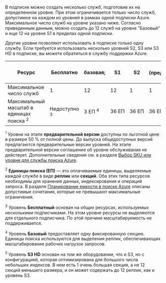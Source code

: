 В подписке можно создать несколько служб, подготовив их на определенном уровне. При этом ограничивается только число служб, допустимое на каждом из уровней в рамках одной подписки Azure. Максимальное число служб на уровне указано ниже. Согласно приведенным данным, можно создать до 12 служб на уровне "Базовый" и еще 12 на уровне S1 в пределах одной подписки.

Другие уровни позволяют использовать в подписке только одну службу. Если требуется использовать несколько уровней S2, S3 или S3 HD в подписке, вы можете обратиться в службу поддержки Azure.

Ресурс|Бесплатно|базовая;|S1|S2|S3 <sup>1</sup> <br/>(предварительная версия) |S3 HD <sup>1</sup> <br/>(предварительная версия) 
---|---|---|---|----|---|----
Максимальное число служб |1 |12 |12 |1 |1 |1 
Максимальный масштаб в единицах поиска <sup>2</sup>|Недоступно <sup>3</sup>|3 ЕП <sup>4</sup> |36 ЕП|36 ЕП|36 ЕП|12 ЕП <sup>5</sup>

<sup>1</sup> Уровни на этапе **предварительной версии** доступны по льготной цене в размере 50 % от полной цены. До выпуска общедоступных версий предлагаются предварительные версии уровней. На этапе предварительной версии соглашение об уровне обслуживания не действует. Дополнительные сведения см. в разделе [Выбор SKU или уровня для службы поиска Azure](../articles/search/search-sku-tier.md).

<sup>2</sup> **Единицы поиска (ЕП)** — это оплачиваемые единицы, выделяемые каждой службе в виде **реплик** или **секций**. Оба этих типа ресурсов необходимы для хранения данных, индексирования и операций запроса. В разделе [Планирование емкости в поиске Azure](../articles/search/search-capacity-planning.md) описаны допустимые сочетания, которые не превышают максимальные ограничения.

<sup>3</sup> Уровень **Бесплатный** основан на общих ресурсах, используемых несколькими подписчиками. На этом уровне ресурсы не выделяются для отдельного подписчика. По этой причине масштабируемость не поддерживается.

<sup>4</sup> Уровень **Базовый** предоставляет одну фиксированную секцию. Единицы поиска используются для выделения реплик, обеспечивающих масштабирование рабочих нагрузок запросов.

<sup>5</sup> Уровень **S3 HD** основан на том же оборудовании, что и S3, но с конфигурацией, которая оптимизирована для большого числа небольших индексов. В нем есть 1 очень большая секция, а не 12 секций меньшего размера, и он может содержать до 12 реплик, как и уровень S3.

<!---HONumber=AcomDC_0608_2016-->